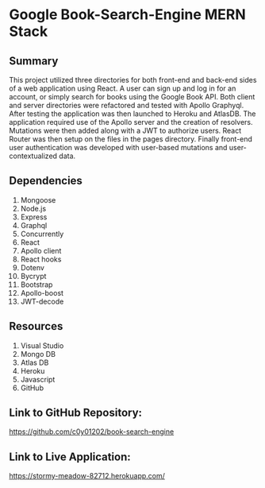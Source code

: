 # Google Book-Search-Engine MERN Stack

## Summary

This project utilized three directories for both front-end and back-end sides of a web application using React. A user can sign up and log in for an account, or simply search for books using the Google Book API. Both client and server directories were refactored and tested with Apollo Graphyql. After testing the application was then launched to Heroku and AtlasDB. The application required use of the Apollo server and the creation of resolvers. Mutations were then added along with a JWT to authorize users. React Router was then setup on the files in the pages directory. Finally front-end user authentication was developed with user-based mutations and user-contextualized data.

## Dependencies

1. Mongoose
2. Node.js
3. Express
4. Graphql
5. Concurrently
6. React
7. Apollo client
8. React hooks
9. Dotenv
10. Bycrypt
11. Bootstrap
12. Apollo-boost
13. JWT-decode

## Resources

1. Visual Studio
2. Mongo DB
3. Atlas DB
4. Heroku
5. Javascript
6. GitHub

## Link to GitHub Repository:

https://github.com/c0y01202/book-search-engine

## Link to Live Application:

https://stormy-meadow-82712.herokuapp.com/
